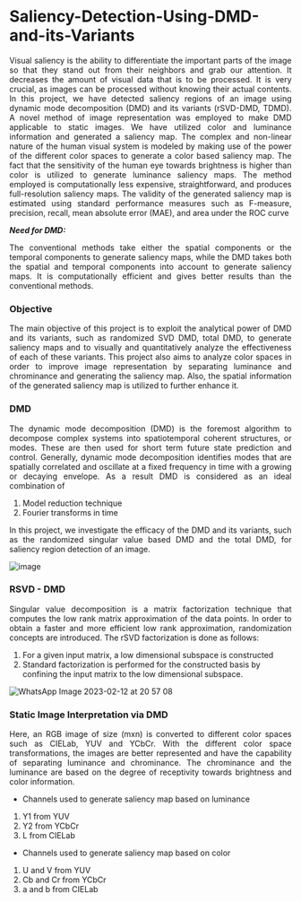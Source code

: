 # Saliency-Detection-Using-DMD-and-its-Variants

<p style='text-align: justify;'> Visual saliency is the ability to differentiate the important parts of the image so that they stand out from their neighbors and grab our attention. It decreases the amount of visual data that is to be processed. It is very crucial, as images can be processed without knowing their actual contents. In this project, we have detected saliency regions of an image using dynamic mode decomposition (DMD) and its variants (rSVD-DMD, TDMD). A novel method of image representation was employed to make DMD applicable to static images. We have utilized color and luminance information and generated a saliency map. The complex and non-linear nature of the human visual system is modeled by making use of the power of the different color spaces to generate a color based saliency map. The fact that the sensitivity of the human eye towards brightness is higher than color is utilized to generate luminance saliency maps. The method employed is computationally less expensive, straightforward, and produces full-resolution saliency maps. The validity of the generated saliency map is estimated using standard performance measures such as F-measure, precision, recall, mean absolute error (MAE), and area under the ROC curve </p>  

**_Need for DMD:_**  

<p style='text-align: justify;'> The conventional methods take either the spatial components or the temporal components to generate saliency maps, while the DMD takes both the spatial and temporal components into account to generate saliency maps. It is computationally efficient and gives better results than the conventional methods. </p>

###  Objective
<p style='text-align: justify;'> The main objective of this project is to exploit the analytical power of DMD and its variants, such as randomized SVD DMD, total DMD, to generate saliency maps and to visually and quantitatively analyze the effectiveness of each of these variants. This project also aims to analyze color spaces in order to improve image representation by separating luminance and chrominance and generating the saliency map. Also, the spatial information of the generated saliency map is utilized to further enhance it. </p>  

### DMD
<p style='text-align: justify;'> The dynamic mode decomposition (DMD) is the foremost algorithm to decompose complex systems into spatiotemporal coherent structures, or modes. These are then used for short term future state prediction and control. Generally, dynamic mode decomposition identifies modes that are spatially correlated and oscillate at a fixed frequency in time with a growing or decaying envelope. As a result DMD is considered as an ideal combination of </p>  

1. Model reduction technique  
2. Fourier transforms in time  

<p style='text-align: justify;'> In this project, we investigate the efficacy of the DMD and its variants, such as the randomized singular value based DMD and the total DMD, for saliency region detection of an image.  </p>

![image](https://user-images.githubusercontent.com/120790343/218320215-21c77767-b5f3-408b-a6e6-54d17528e33c.png)

### RSVD - DMD  

<p style='text-align: justify;'> Singular value decomposition is a matrix factorization technique that computes the low rank matrix approximation of the data points. In order to obtain a faster and more efficient low rank 
approximation, randomization concepts are introduced. The rSVD factorization is done as follows: </p>  

1. For a given input matrix, a low dimensional subspace is constructed
2. Standard factorization is performed for the constructed basis by confining the input matrix to the low dimensional subspace.

![WhatsApp Image 2023-02-12 at 20 57 08](https://user-images.githubusercontent.com/120790343/218320590-24fc2a4d-8d11-4992-815a-63d1e205cd9e.jpg)

### Static Image Interpretation via DMD
<p style='text-align: justify;'>Here, an RGB image of size (mxn) is converted to different color spaces such as CIELab, YUV and YCbCr. With the different color space transformations, the images are better represented and have the capability of separating luminance and chrominance. The chrominance and the luminance are based on the degree of receptivity towards brightness and color information. </p>  

- Channels used to generate saliency map based on luminance
1. Y1 from YUV
2. Y2 from YCbCr
3. L from CIELab  

- Channels used to generate saliency map based on color
1. U and V from YUV
2. Cb and Cr from YCbCr
3. a and b from CIELab


